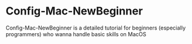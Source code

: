 # Config-Mac-NewBeginner
Config-Mac-NewBeginner is a detailed tutorial for beginners (especially programmers) who wanna handle basic skills on MacOS

